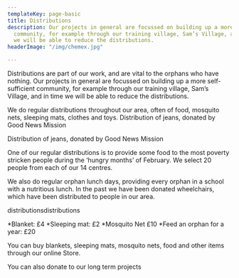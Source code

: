 ```yaml
---
templateKey: page-basic
title: Distributions
description: Our projects in general are focussed on building up a more self-sufficient
  community, for example through our training village, Sam’s Village, and in time
  we will be able to reduce the distributions.
headerImage: "/img/chemex.jpg"

---
```

Distributions are part of our work, and are vital to the orphans who have nothing. Our projects in general are focussed on building up a more self-sufficient community, for example through our training village, Sam’s Village, and in time we will be able to reduce the distributions.

We do regular distributions throughout our area, often of food, mosquito nets, sleeping mats, clothes and toys.
Distribution of jeans, donated by Good News Mission

Distribution of jeans, donated by Good News Mission

One of our regular distributions is to provide some food to the most poverty stricken people during the ‘hungry months’ of February. We select 20 people from each of our 14 centres.

We also do regular orphan lunch days, providing every orphan in a school with a nutritious lunch. In the past we have been donated wheelchairs, which have been distributed to people in our area.

distributionsdistributions

*Blanket: £4 *Sleeping mat: £2 *Mosquito Net £10 *Feed an orphan for a year: £20

You can buy blankets, sleeping mats, mosquito nets, food and other items through our online Store.

You can also donate to our long term projects